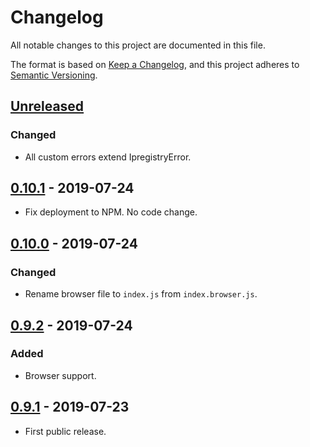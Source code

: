 # Changelog

All notable changes to this project are documented in this file.

The format is based on [Keep a Changelog](https://keepachangelog.com/en/1.0.0/),
and this project adheres to [Semantic Versioning](https://semver.org/spec/v2.0.0.html).

## [Unreleased]
### Changed
- All custom errors extend IpregistryError.

## [0.10.1] - 2019-07-24

- Fix deployment to NPM. No code change.

## [0.10.0] - 2019-07-24

### Changed
- Rename browser file to `index.js` from `index.browser.js`.

## [0.9.2] - 2019-07-24

### Added
- Browser support.

## [0.9.1] - 2019-07-23

- First public release.

[Unreleased]: https://github.com/ipregistry/ipregistry-javascript/compare/0.10.1...HEAD
[0.10.1]: https://github.com/ipregistry/ipregistry-javascript/releases/tag/0.10.1
[0.10.0]: https://github.com/ipregistry/ipregistry-javascript/releases/tag/0.10.0
[0.9.2]: https://github.com/ipregistry/ipregistry-javascript/releases/tag/0.9.2
[0.9.1]: https://github.com/ipregistry/ipregistry-javascript/releases/tag/0.9.1
